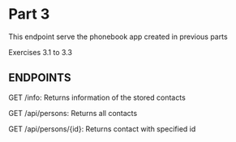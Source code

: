 # Part 3

This endpoint serve the phonebook app created in previous parts

Exercises 3.1 to 3.3

## ENDPOINTS

GET /info: Returns information of the stored contacts

GET /api/persons: Returns all contacts

GET /api/persons/{id}: Returns contact with specified id